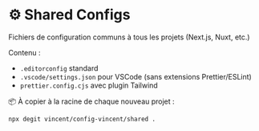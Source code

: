 # ⚙️ Shared Configs

Fichiers de configuration communs à tous les projets (Next.js, Nuxt, etc.)

Contenu :
- `.editorconfig` standard
- `.vscode/settings.json` pour VSCode (sans extensions Prettier/ESLint)
- `prettier.config.cjs` avec plugin Tailwind

📦 À copier à la racine de chaque nouveau projet :
```bash
npx degit vincent/config-vincent/shared .
